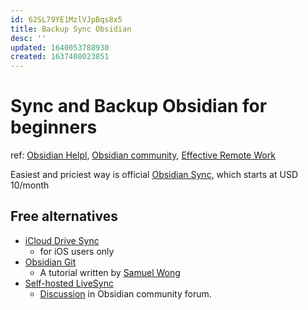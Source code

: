 ```yaml
---
id: 62SL79YE1MzlVJpBqs8x5
title: Backup Sync Obsidian
desc: ''
updated: 1640053788930
created: 1637408023851
---
```

# Sync and Backup Obsidian for beginners

ref: [Obsidian Helpl](https://help.obsidian.md/Obsidian/iOS+app), [Obsidian community](https://forum.obsidian.md/t/backup-obsidian-for-beginners/12267/12), [Effective Remote Work](https://effectiveremotework.com/2020/09/obsidian-sync-your-vaults-with-git-github/)

Easiest and priciest way is official [Obsidian Sync](https://obsidian.md/sync), which starts at USD 10/month

## Free alternatives

- [iCloud Drive Sync](https://help.obsidian.md/Obsidian/iOS+app#iCloud%20Drive%20Sync)
    - for iOS users only
- [Obsidian Git](https://github.com/denolehov/obsidian-git) 
    - A tutorial written by [Samuel Wong](https://desktopofsamuel.com/how-to-sync-obsidian-vault-for-free-using-git/)
- [Self-hosted LiveSync](https://github.com/vrtmrz/obsidian-livesync)
    - [Discussion](https://forum.obsidian.md/t/self-hosted-livesync-ex-obsidian-livesync-released/26673) in Obsidian community forum.